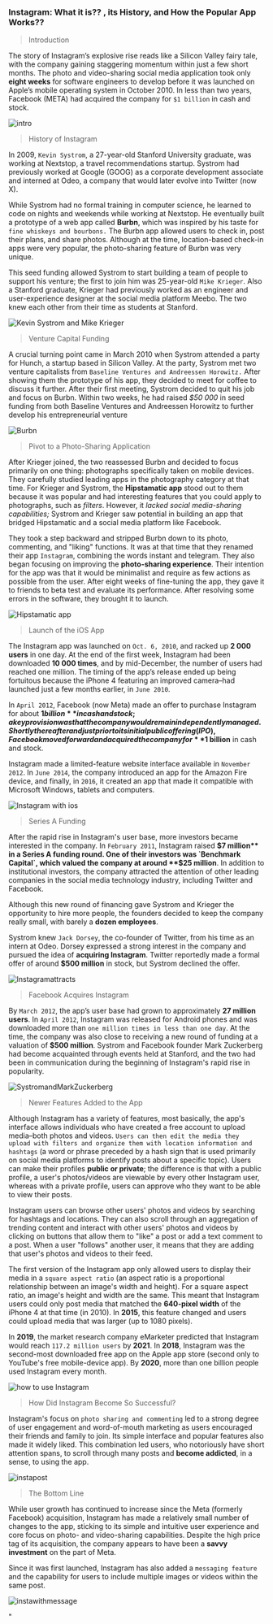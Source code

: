 ### Instagram: What it is?? , its History, and How the Popular App Works??

> Introduction

The story of Instagram’s explosive rise reads like a Silicon Valley fairy tale, with the company gaining staggering momentum within just a few short months. The photo and video-sharing social media application took only **eight weeks** for software engineers to develop before it was launched on Apple’s mobile operating system in October 2010. In less than two years, Facebook (META) had acquired the company for `$1 billion` in cash and stock.

![intro](https://encrypted-tbn0.gstatic.com/images?q=tbn:ANd9GcTHgBC0dT994wRmHRIwzLowEJ8G5vv3eCqZtQ&amp;usqp=CAU)

> History of Instagram

In 2009, `Kevin Systrom`, a 27-year-old Stanford University graduate, was working at Nextstop, a travel recommendations startup. Systrom had previously worked at Google (GOOG) as a corporate development associate and interned at Odeo, a company that would later evolve into Twitter (now X).



While Systrom had no formal training in computer science, he learned to code on nights and weekends while working at Nextstop. He eventually built a prototype of a web app called **Burbn**, which was inspired by his taste for `fine whiskeys and bourbons.` The Burbn app allowed users to check in, post their plans, and share photos. Although at the time, location-based check-in apps were very popular, the photo-sharing feature of Burbn was very unique.



This seed funding allowed Systrom to start building a team of people to support his venture; the first to join him was 25-year-old `Mike Krieger`. Also a Stanford graduate, Krieger had previously worked as an engineer and user-experience designer at the social media platform Meebo. The two knew each other from their time as students at Stanford.

![Kevin Systrom and Mike Krieger](https://encrypted-tbn0.gstatic.com/images?q=tbn:ANd9GcTo-RDpk_oERZYRoqOS9toIvTTZkBOU_sOz8g&amp;usqp=CAU)

> Venture Capital Funding

A crucial turning point came in March 2010 when Systrom attended a party for Hunch, a startup based in Silicon Valley. At the party, Systrom met two venture capitalists from `Baseline Ventures and Andreessen Horowitz.` After showing them the prototype of his app, they decided to meet for coffee to discuss it further. After their first meeting, Systrom decided to quit his job and focus on Burbn. Within two weeks, he had raised *$50 000* in seed funding from both Baseline Ventures and Andreessen Horowitz to further develop his entrepreneurial venture

![Burbn](https://encrypted-tbn0.gstatic.com/images?q=tbn:ANd9GcT3lOcCMBx--DWXJlWhuKzsjqBEmAC6Z9WZCw&amp;usqp=CAU)

> Pivot to a Photo-Sharing Application

After Krieger joined, the two reassessed Burbn and decided to focus primarily on one thing: photographs specifically taken on mobile devices. They carefully studied leading apps in the photography category at that time. For Krieger and Systrom, the **Hipstamatic app** stood out to them because it was popular and had interesting features that you could apply to photographs, such as *filters*. However, it *lacked social media-sharing capabilities;* Systrom and Krieger saw potential in building an app that bridged Hipstamatic and a social media platform like Facebook.



They took a step backward and stripped Burbn down to its photo, commenting, and \"liking\" functions. It was at that time that they renamed their app `Instagram`, combining the words instant and telegram. They also began focusing on improving the **photo-sharing experience**. Their intention for the app was that it would be minimalist and require as few actions as possible from the user. After eight weeks of fine-tuning the app, they gave it to friends to beta test and evaluate its performance. After resolving some errors in the software, they brought it to launch.

![Hipstamatic app](https://encrypted-tbn0.gstatic.com/images?q=tbn:ANd9GcQjbJiH9jiURLWcBsVPH7BIqwJwCUZDxnk3CA&amp;usqp=CAU)

> Launch of the iOS App

The Instagram app was launched on `Oct. 6, 2010`, and racked up **2 000 users** in one day. At the end of the first week, Instagram had been downloaded **10 000 times**, and by mid-December, the number of users had reached one million. The timing of the app’s release ended up being fortuitous because the iPhone 4 featuring an improved camera–had launched just a few months earlier, in `June 2010`.



In `April 2012`, Facebook (now Meta) made an offer to purchase Instagram for about **$1 billion** in cash and stock; a key provision was that the company would remain independently managed. Shortly thereafter and just prior to its initial public offering (IPO), Facebook moved forward and acquired the company for **$1 billion** in cash and stock.



Instagram made a limited-feature website interface available in `November 2012`. In `June 2014`, the company introduced an app for the Amazon Fire device, and finally, in `2016`, it created an app that made it compatible with Microsoft Windows, tablets and computers.

![Instagram with ios](https://encrypted-tbn0.gstatic.com/images?q=tbn:ANd9GcRLCLkhlkfiqm5lBGWC6IMg0jYS5CIPtMLazg&amp;usqp=CAU)

> Series A Funding

After the rapid rise in Instagram's user base, more investors became interested in the company. In `February 2011`, Instagram raised **$7 million** in a Series A funding round. One of their investors was `Benchmark Capital`, which valued the company at around **$25 million**. In addition to institutional investors, the company attracted the attention of other leading companies in the social media technology industry, including Twitter and Facebook.



Although this new round of financing gave Systrom and Krieger the opportunity to hire more people, the founders decided to keep the company really small, with barely a **dozen employees**.



Systrom knew `Jack Dorsey`, the co-founder of Twitter, from his time as an intern at Odeo. Dorsey expressed a strong interest in the company and pursued the idea of **acquiring Instagram**. Twitter reportedly made a formal offer of around **$500 million** in stock, but Systrom declined the offer.

![Instagramattracts](https://encrypted-tbn0.gstatic.com/images?q=tbn:ANd9GcTLRpqCqqYj6bhvQiEHjVrpXRGfGejI1-TZvg&amp;usqp=CAU)

> Facebook Acquires Instagram

By `March 2012`, the app’s user base had grown to approximately **27 million users**. In `April 2012`, Instagram was released for Android phones and was downloaded more than `one million times in less than one day`. At the time, the company was also close to receiving a new round of funding at a valuation of **$500 million**. Systrom and Facebook founder Mark Zuckerberg had become acquainted through events held at Stanford, and the two had been in communication during the beginning of Instagram's rapid rise in popularity.

![SystromandMarkZuckerberg](https://encrypted-tbn0.gstatic.com/images?q=tbn:ANd9GcTI0AwavGtoMFuwyaWmqywI_enBPm6wVUsxoA&amp;usqp=CAU)


> Newer Features Added to the App

Although Instagram has a variety of features, most basically, the app's interface allows individuals who have created a free account to upload media–both photos and videos. `Users can then edit the media they upload with filters and organize them with location information and hashtags` (a word or phrase preceded by a hash sign that is used primarily on social media platforms to identify posts about a specific topic). Users can make their profiles **public or private**; the difference is that with a public profile, a user's photos/videos are viewable by every other Instagram user, whereas with a private profile, users can approve who they want to be able to view their posts.



Instagram users can browse other users' photos and videos by searching for hashtags and locations. They can also scroll through an aggregation of trending content and interact with other users' photos and videos by clicking on buttons that allow them to \"like\" a post or add a text comment to a post. When a user \"follows\" another user, it means that they are adding that user's photos and videos to their feed.



The first version of the Instagram app only allowed users to display their media in a `square aspect ratio` (an aspect ratio is a proportional relationship between an image's width and height). For a square aspect ratio, an image's height and width are the same. This meant that Instagram users could only post media that matched the **640-pixel width** of the iPhone 4 at that time (in 2010). In **2015**, this feature changed and users could upload media that was larger (up to 1080 pixels).



In **2019**, the market research company eMarketer predicted that Instagram would reach `117.2 million users` by **2021**. In **2018**, Instagram was the second-most downloaded free app on the Apple app store (second only to YouTube's free mobile-device app). By **2020**, more than one billion people used Instagram every month.

![how to use Instagram](https://encrypted-tbn0.gstatic.com/images?q=tbn:ANd9GcTi4wQ8NkC1FtfpiECZtE0JUiLo2g6p2n0k8A&amp;usqp=CAU)



> How Did Instagram Become So Successful?

Instagram's focus on `photo sharing and commenting` led to a strong degree of user engagement and word-of-mouth marketing as users encouraged their friends and family to join. Its simple interface and popular features also made it widely liked. This combination led users, who notoriously have short attention spans, to scroll through many posts and **become addicted**, in a sense, to using the app.

![instapost](https://img.freepik.com/free-psd/instagram-post-template_1393-166.jpg?w=2000)



> The Bottom Line

While user growth has continued to increase since the Meta (formerly Facebook) acquisition, Instagram has made a relatively small number of changes to the app, sticking to its simple and intuitive user experience and core focus on photo- and video-sharing capabilities. Despite the high price tag of its acquisition, the company appears to have been a **savvy investment** on the part of Meta.



Since it was first launched, Instagram has also added a `messaging feature` and the capability for users to include multiple images or videos within the same post.

![instawithmessage](https://encrypted-tbn0.gstatic.com/images?q=tbn:ANd9GcRaCFSGjLygMKispoAj2P7i0qmlJ1KdjHhXYA&amp;usqp=CAU)

"
